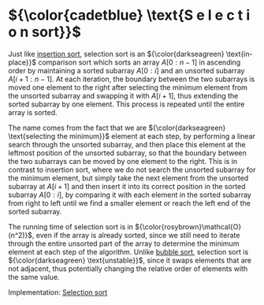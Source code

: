 # ${\color{cadetblue} \text{S e l e c t i o n  sort}}$

Just like [insertion sort](../insertion-sort), selection sort is an ${\color{darkseagreen} \text{in-place}}$ comparison sort which sorts an array $A[0:n-1]$ in ascending order by maintaining a sorted subarray $A[0:i]$ and an unsorted subarray $A[i+1:n-1]$. At each iteration, the boundary between the two subarrays is moved one element to the right after selecting the minimum element from the unsorted subarray and swapping it with $A[i+1]$, thus extending the sorted subarray by one element. This process is repeated until the entire array is sorted.

The name comes from the fact that we are ${\color{darkseagreen} \text{selecting the minimum}}$ element at each step, by performing a linear search through the unsorted subarray, and then place this element at the leftmost position of the unsorted subarray, so that the boundary between the two subarrays can be moved by one element to the right. This is in contrast to insertion sort, where we do not search the unsorted subarray for the minimum element, but simply take the next element from the unsorted subarray at $A[i+1]$ and then insert it into its correct position in the sorted subarray $A[0:i]$, by comparing it with each element in the sorted subarray from right to left until we find a smaller element or reach the left end of the sorted subarray.

The running time of selection sort is in ${\color{rosybrown}\mathcal{O}(n^2)}$, even if the array is already sorted, since we still need to iterate through the entire unsorted part of the array to determine the minimum element at each step of the algorithm. Unlike [bubble sort](https://github.com/pl3onasm/CLRS/tree/main/algorithms/sorting/bubble-sort), selection sort is ${\color{darkseagreen} \text{unstable}}$, since it swaps elements that are not adjacent, thus potentially changing the relative order of elements with the same value.

Implementation: [Selection sort](https://github.com/pl3onasm/CLRS/tree/main/algorithms/sorting/selection-sort/selectionsort.c)
